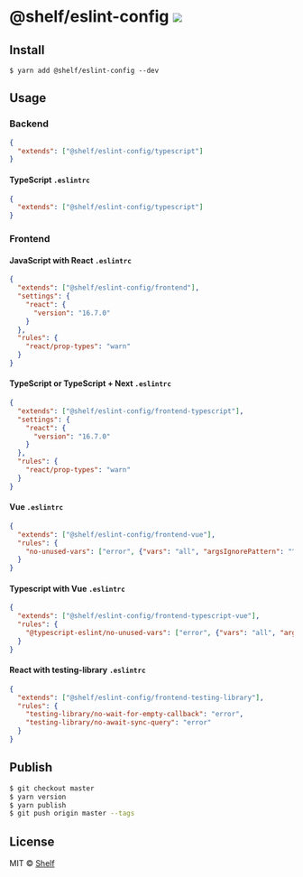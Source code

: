 # @shelf/eslint-config ![](https://img.shields.io/badge/code_style-prettier-ff69b4.svg)

## Install

```
$ yarn add @shelf/eslint-config --dev
```

## Usage

### Backend

```json
{
  "extends": ["@shelf/eslint-config/typescript"]
}
```

#### TypeScript `.eslintrc`

```json
{
  "extends": ["@shelf/eslint-config/typescript"]
}
```

### Frontend

#### JavaScript with React `.eslintrc`

```json
{
  "extends": ["@shelf/eslint-config/frontend"],
  "settings": {
    "react": {
      "version": "16.7.0"
    }
  },
  "rules": {
    "react/prop-types": "warn"
  }
}
```

#### TypeScript or TypeScript + Next `.eslintrc`

```json
{
  "extends": ["@shelf/eslint-config/frontend-typescript"],
  "settings": {
    "react": {
      "version": "16.7.0"
    }
  },
  "rules": {
    "react/prop-types": "warn"
  }
}
```

#### Vue `.eslintrc`

```json
{
  "extends": ["@shelf/eslint-config/frontend-vue"],
  "rules": {
    "no-unused-vars": ["error", {"vars": "all", "argsIgnorePattern": "^h$"}]
  }
}
```

#### Typescript with Vue `.eslintrc`

```json
{
  "extends": ["@shelf/eslint-config/frontend-typescript-vue"],
  "rules": {
    "@typescript-eslint/no-unused-vars": ["error", {"vars": "all", "argsIgnorePattern": "^h$"}]
  }
}
```

#### React with testing-library `.eslintrc`

```json
{
  "extends": ["@shelf/eslint-config/frontend-testing-library"],
  "rules": {
    "testing-library/no-wait-for-empty-callback": "error",
    "testing-library/no-await-sync-query": "error"
  }
}
```

## Publish

```sh
$ git checkout master
$ yarn version
$ yarn publish
$ git push origin master --tags
```

## License

MIT © [Shelf](https://shelf.io)
